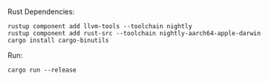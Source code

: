 Rust Dependencies:

    rustup component add llvm-tools --toolchain nightly
    rustup component add rust-src --toolchain nightly-aarch64-apple-darwin
    cargo install cargo-binutils

Run:

    cargo run --release
